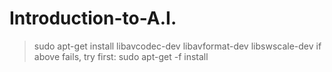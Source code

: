 # Introduction-to-A.I.

>sudo apt-get install libavcodec-dev libavformat-dev libswscale-dev
if above fails, try first:
sudo apt-get -f install
